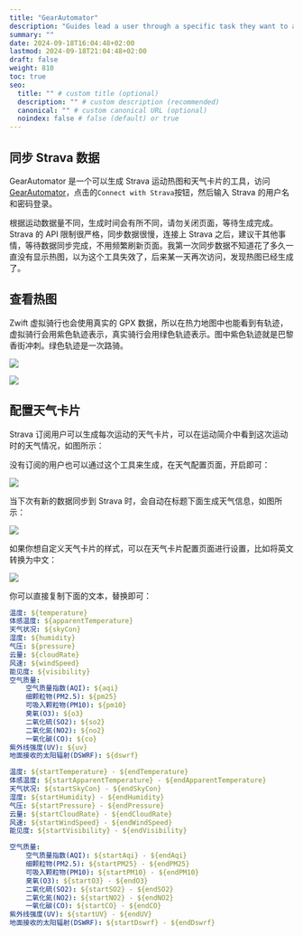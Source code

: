 ```yaml
---
title: "GearAutomator"
description: "Guides lead a user through a specific task they want to accomplish, often with a sequence of steps."
summary: ""
date: 2024-09-18T16:04:48+02:00
lastmod: 2024-09-18T21:04:48+02:00
draft: false
weight: 810
toc: true
seo:
  title: "" # custom title (optional)
  description: "" # custom description (recommended)
  canonical: "" # custom canonical URL (optional)
  noindex: false # false (default) or true
---
```


## 同步 Strava 数据

GearAutomator 是一个可以生成 Strava 运动热图和天气卡片的工具，访问 [GearAutomator](https://www.gearaut.com)，点击的`Connect with Strava`按钮，然后输入 Strava 的用户名和密码登录。

根据运动数据量不同，生成时间会有所不同，请勿关闭页面，等待生成完成。Strava 的 API 限制很严格，同步数据很慢，连接上 Strava 之后，建议干其他事情，等待数据同步完成，不用频繁刷新页面。我第一次同步数据不知道花了多久一直没有显示热图，以为这个工具失效了，后来某一天再次访问，发现热图已经生成了。

## 查看热图

Zwift 虚拟骑行也会使用真实的 GPX 数据，所以在热力地图中也能看到有轨迹，虚拟骑行会用紫色轨迹表示，真实骑行会用绿色轨迹表示。图中紫色轨迹就是巴黎香街冲刺。绿色轨迹是一次路骑。

![](https://picbed-1311007548.cos.ap-shanghai.myqcloud.com/markdown_picbed/img//2024/08/24/fed51344e1e22419ca0ef77be2175cd5.png)

![](https://picbed-1311007548.cos.ap-shanghai.myqcloud.com/markdown_picbed/img//2024/08/24/a4ec56ea0604b336d80ff0fe8369dd2c.png)

## 配置天气卡片

Strava 订阅用户可以生成每次运动的天气卡片，可以在运动简介中看到这次运动时的天气情况，如图所示：

没有订阅的用户也可以通过这个工具来生成，在天气配置页面，开启即可：

![](https://picbed-1311007548.cos.ap-shanghai.myqcloud.com/markdown_picbed/img//2024/08/24/b9732209d84fd4164a684bb7a66eaab6.png)

当下次有新的数据同步到 Strava 时，会自动在标题下面生成天气信息，如图所示：

![](https://picbed-1311007548.cos.ap-shanghai.myqcloud.com/markdown_picbed/img//2024/08/24/1d2987ccad88c1736c7251b0bb35d299.png)

如果你想自定义天气卡片的样式，可以在天气卡片配置页面进行设置，比如将英文转换为中文：

![](https://picbed-1311007548.cos.ap-shanghai.myqcloud.com/markdown_picbed/img//2024/08/24/42dc1ed8021b3f224c2e7c61513ca19b.png)

你可以直接复制下面的文本，替换即可：

```yaml
温度: ${temperature}  
体感温度: ${apparentTemperature}  
天气状况: ${skyCon}  
湿度: ${humidity}  
气压: ${pressure}  
云量: ${cloudRate}  
风速: ${windSpeed}  
能见度: ${visibility}  
空气质量:  
    空气质量指数(AQI): ${aqi}  
    细颗粒物(PM2.5): ${pm25}  
    可吸入颗粒物(PM10): ${pm10}  
    臭氧(O3): ${o3}  
    二氧化硫(SO2): ${so2}  
    二氧化氮(NO2): ${no2}  
    一氧化碳(CO): ${co}  
紫外线强度(UV): ${uv}  
地面接收的太阳辐射(DSWRF): ${dswrf}
```

```yaml
温度: ${startTemperature} - ${endTemperature}  
体感温度: ${startApparentTemperature} - ${endApparentTemperature}  
天气状况: ${startSkyCon} - ${endSkyCon}  
湿度: ${startHumidity} - ${endHumidity}  
气压: ${startPressure} - ${endPressure}  
云量: ${startCloudRate} - ${endCloudRate}  
风速: ${startWindSpeed} - ${endWindSpeed}  
能见度: ${startVisibility} - ${endVisibility}  

空气质量:  
    空气质量指数(AQI): ${startAqi} - ${endAqi}  
    细颗粒物(PM2.5): ${startPM25} - ${endPM25}  
    可吸入颗粒物(PM10): ${startPM10} - ${endPM10}  
    臭氧(O3): ${startO3} - ${endO3}  
    二氧化硫(SO2): ${startSO2} - ${endSO2}  
    二氧化氮(NO2): ${startNO2} - ${endNO2}  
    一氧化碳(CO): ${startCO} - ${endCO}  
紫外线强度(UV): ${startUV} - ${endUV}  
地面接收的太阳辐射(DSWRF): ${startDswrf} - ${endDswrf}
```
